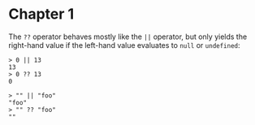 # Chapter 1

The `??` operator behaves mostly like the `||` operator, but only yields the
right-hand value if the left-hand value evaluates to `null` or `undefined`:

    > 0 || 13
    13
    > 0 ?? 13
    0

    > "" || "foo"
    "foo"
    > "" ?? "foo"
    ""
